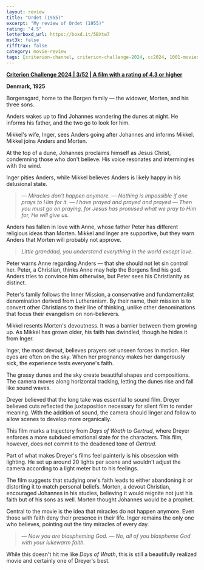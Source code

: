 ```yaml
---
layout: review
title: "Ordet (1955)"
excerpt: "My review of Ordet (1955)"
rating: "4.5"
letterboxd_url: https://boxd.it/5BXtw7
mst3k: false
rifftrax: false
category: movie-review
tags: [criterion-channel, criterion-challenge-2024, cc2024, 1001-movies, sight-and-sound, claire-denis-req]
---
```


<b><a href="">Criterion Challenge 2024 | 3/52 | A film with a rating of 4.3 or higher</a></b>

<b>Denmark, 1925</b>

Borgensgard, home to the Borgen family — the widower, Morten, and his three sons.

Anders wakes up to find Johannes wandering the dunes at night. He informs his father, and the two go to look for him.

Mikkel's wife, Inger, sees Anders going after Johannes and informs Mikkel. Mikkel joins Anders and Morten.

At the top of a dune, Johannes proclaims himself as Jesus Christ, condemning those who don't believe. His voice resonates and intermingles with the wind.

Inger pities Anders, while Mikkel believes Anders is likely happy in his delusional state.

<blockquote><i>— Miracles don't happen anymore.
— Nothing is impossible if one prays to Him for it.
— I have prayed and prayed and prayed
— Then you must go on praying, for Jesus has promised what we pray to Him for, He will give us.</i></blockquote>

Anders has fallen in love with Anne, whose father Peter has different religious ideas than Morten. Mikkel and Inger are supportive, but they warn Anders that Morten will probably not approve.

<blockquote><i>Little granddad, you understand everything in the world except love.</i></blockquote>

Peter warns Anne regarding Anders — that she should not let sin control her. Peter, a Christian, thinks Anne may help the Borgens find his god. Anders tries to convince him otherwise, but Peter sees his Christianity as distinct.

Peter's family follows the Inner Mission, a conservative and fundamentalist denomination derived from Lutheranism. By their name, their mission is to convert other Christians to their line of thinking, unlike other denominations that focus their evangelism on non-believers.

Mikkel resents Morten's devoutness. It was a barrier between them growing up. As Mikkel has grown older, his faith has dwindled, though he hides it from Inger.

Inger, the most devout, believes prayers set unseen forces in motion. Her eyes are often on the sky. When her pregnancy makes her dangerously sick, the experience tests everyone's faith.

The grassy dunes and the sky create beautiful shapes and compositions. The camera moves along horizontal tracking, letting the dunes rise and fall like sound waves.

Dreyer believed that the long take was essential to sound film. Dreyer believed cuts reflected the juxtaposition necessary for silent film to render meaning. With the addition of sound, the camera should linger and follow to allow scenes to develop more organically.

This film marks a trajectory from <i>Days of Wrath</i> to <i>Gertrud</i>, where Dreyer enforces a more subdued emotional state for the characters. This film, however, does not commit to the deadened tone of <i>Gertrud</i>.

Part of what makes Dreyer's films feel painterly is his obsession with lighting. He set up around 20 lights per scene and wouldn't adjust the camera according to a light meter but to his feelings.

The film suggests that studying one's faith leads to either abandoning it or distorting it to match personal beliefs. Morten, a devout Christian, encouraged Johannes in his studies, believing it would reignite not just his faith but of his sons as well. Morten thought Johannes would be a prophet.

Central to the movie is the idea that miracles do not happen anymore. Even those with faith deny their presence in their life. Inger remains the only one who believes, pointing out the tiny miracles of every day.

<blockquote><i>— Now you are blaspheming God.
— No, all of you blaspheme God with your lukewarm faith.</i></blockquote>

While this doesn't hit me like <i>Days of Wrath</i>, this is still a beautifully realized movie and certainly one of Dreyer's best.

